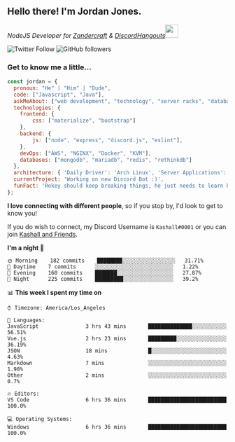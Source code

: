 <h2> Hello there! I'm Jordan Jones.</h2>
<p><em>NodeJS Developer for <a href="https://github.com/Zandercraft">Zandercraft</a> & <a href="https://github.com/DiscordHangouts">DiscordHangouts</a><img src="https://media.giphy.com/media/WUlplcMpOCEmTGBtBW/giphy.gif" width="30"></em></p>

![Twitter Follow](https://img.shields.io/twitter/follow/kashalls?label=Follow)
![GitHub followers](https://img.shields.io/github/followers/kashalls?label=Follow&style=social)

### Get to know me a little...

```javascript
const jordan = {
  pronoun: "He" | "Him" | "Dude",
  code: ["Javascript", "Java"],
  askMeAbout: ["web development", "technology", "server racks", "databases"],
  technologies: {
    frontend: {
        css: ["materialize", "bootstrap"]
    },
    backend: {
        js: ["node", "express", "discord.js", "eslint"],
    },
    devOps: ["AWS", "NGINX", "Docker", "KVM"],
    databases: ["mongodb", "mariadb", "redis", "rethinkdb"]
  },
  architecture: { 'Daily Driver': 'Arch Linux', 'Server Applications': 'Ubuntu Focal' },
  currentProject: 'Working on new Discord Bot :)',
  funFact: 'Rokey should keep breaking things, he just needs to learn how to fix them.'
};
```

<b>I love connecting with different people</b>, so if you stop by, I'd look to get to know you!

If you do wish to connect, my Discord Username is `Kashall#0001` or you can join <a href="https://discord.gg/Xv7WKN">Kashall and Friends</a>.

<!--START_SECTION:waka-->
**I'm a night 🦉** 

```text
🌞 Morning    182 commits    ████████░░░░░░░░░░░░░░░░░   31.71% 
🌆 Daytime    7 commits      ░░░░░░░░░░░░░░░░░░░░░░░░░   1.22% 
🌃 Evening    160 commits    ███████░░░░░░░░░░░░░░░░░░   27.87% 
🌙 Night      225 commits    █████████░░░░░░░░░░░░░░░░   39.2%

```


📊 **This week I spent my time on** 

```text
⌚︎ Timezone: America/Los_Angeles

💬 Languages: 
JavaScript               3 hrs 43 mins       ██████████████░░░░░░░░░░░   56.51% 
Vue.js                   2 hrs 23 mins       █████████░░░░░░░░░░░░░░░░   36.19% 
JSON                     18 mins             █░░░░░░░░░░░░░░░░░░░░░░░░   4.63% 
Markdown                 7 mins              ░░░░░░░░░░░░░░░░░░░░░░░░░   1.98% 
Other                    2 mins              ░░░░░░░░░░░░░░░░░░░░░░░░░   0.7%

🔥 Editors: 
VS Code                  6 hrs 36 mins       █████████████████████████   100.0%

💻 Operating Systems: 
Windows                  6 hrs 36 mins       █████████████████████████   100.0%

```


<!--END_SECTION:waka-->

